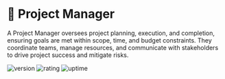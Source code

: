 # 🎉 Project Manager

A Project Manager oversees project planning, execution, and completion, ensuring goals are met within scope, time, and budget constraints. They coordinate teams, manage resources, and communicate with stakeholders to drive project success and mitigate risks.

![version](https://img.shields.io/badge/version-1.0-blue)
![rating](https://img.shields.io/badge/rating-★★★★★-yellow)
![uptime](https://img.shields.io/badge/uptime-100%25-brightgreen)